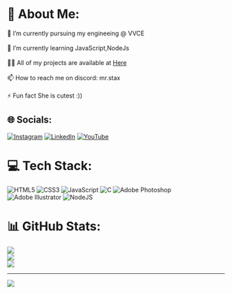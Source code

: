# 💫 About Me:
 🔭 I’m currently pursuing my engineeing @ VVCE<br><br>🌱 I’m currently learning JavaScript,NodeJs<br><br>👨‍💻 All of my projects are available at [Here](https://nothassan.com/)<br><br>📫 How to reach me on discord: mr.stax<br><br>⚡ Fun fact She is cutest :))


## 🌐 Socials:
[![Instagram](https://img.shields.io/badge/Instagram-%23E4405F.svg?logo=Instagram&logoColor=white)](https://instagram.com/_ha.zzy__) [![LinkedIn](https://img.shields.io/badge/LinkedIn-%230077B5.svg?logo=linkedin&logoColor=white)](www.linkedin.com/in/mrstax) [![YouTube](https://img.shields.io/badge/YouTube-%23FF0000.svg?logo=YouTube&logoColor=white)](https://youtube.com/@UCVlWxM5kqNCNmCF8gVpRW2w) 

# 💻 Tech Stack:
![HTML5](https://img.shields.io/badge/html5-%23E34F26.svg?style=flat&logo=html5&logoColor=white) ![CSS3](https://img.shields.io/badge/css3-%231572B6.svg?style=flat&logo=css3&logoColor=white) ![JavaScript](https://img.shields.io/badge/javascript-%23323330.svg?style=flat&logo=javascript&logoColor=%23F7DF1E) ![C](https://img.shields.io/badge/c-%2300599C.svg?style=flat&logo=c&logoColor=white) ![Adobe Photoshop](https://img.shields.io/badge/adobe%20photoshop-%2331A8FF.svg?style=flat&logo=adobe%20photoshop&logoColor=white) ![Adobe Illustrator](https://img.shields.io/badge/adobe%20illustrator-%23FF9A00.svg?style=flat&logo=adobe%20illustrator&logoColor=white) ![NodeJS](https://img.shields.io/badge/node.js-6DA55F?style=flat&logo=node.js&logoColor=white)
# 📊 GitHub Stats:
![](https://github-readme-stats.vercel.app/api?username=MrHassaanX&theme=github_dark&hide_border=false&count_private=true&include_all_commits=true)<br/>
![](https://github-readme-streak-stats.herokuapp.com/?user=MrHassaanX&theme=github_dark&hide_border=false)<br/>
![](https://github-readme-stats.vercel.app/api/top-langs/?username=MrHassaanX&theme=github_dark&hide_border=false&include_all_commits=true&count_private=true&layout=compact)

---
[![](https://visitcount.itsvg.in/api?id=MrHassaanX&icon=0&color=0)](https://visitcount.itsvg.in)

<!-- Proudly created with GPRM ( https://gprm.itsvg.in ) -->
